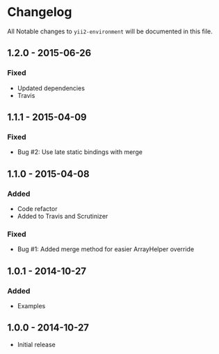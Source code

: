 # Changelog

All Notable changes to `yii2-environment` will be documented in this file.

## 1.2.0 - 2015-06-26

### Fixed
- Updated dependencies
- Travis

## 1.1.1 - 2015-04-09

### Fixed
- Bug #2: Use late static bindings with merge

## 1.1.0 - 2015-04-08

### Added
- Code refactor
- Added to Travis and Scrutinizer

### Fixed
- Bug #1: Added merge method for easier ArrayHelper override

## 1.0.1 - 2014-10-27

### Added
- Examples

## 1.0.0 - 2014-10-27

- Initial release
